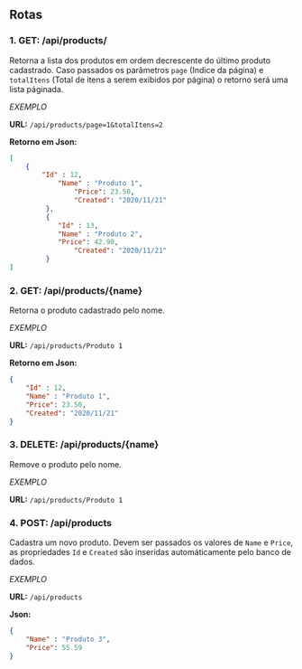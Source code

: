 ## Rotas


### 1. GET: /api/products/
  
  Retorna a lista dos produtos em ordem decrescente do último produto cadastrado.
  Caso passados os parâmetros ```page``` (Indice da página) e ```totalItens``` (Total de itens a serem exibidos por página) o retorno será uma lista páginada.
  
  *EXEMPLO*
  
  **URL:**
  ```/api/products/page=1&totalItens=2```
  
  **Retorno em Json:**
        
```json
[
	{
		"Id" : 12,
	    	"Name" : "Produto 1",
            	"Price": 23.50,
            	"Created": "2020/11/21"
         },
         {
	        "Id" : 13,
	        "Name" : "Produto 2",
        	"Price": 42.90,
            	"Created": "2020/11/21"
         }
]
```
  
### 2. GET: /api/products/{name}

Retorna o produto cadastrado pelo nome.

  *EXEMPLO*

  **URL:**
  ```/api/products/Produto 1```
  
  **Retorno em Json:**
        
```json
{
	"Id" : 12,
	"Name" : "Produto 1",
	"Price": 23.50,
	"Created": "2020/11/21"
}
```


### 3. DELETE: /api/products/{name}

Remove o produto pelo nome.

  *EXEMPLO*

**URL:**
  ```/api/products/Produto 1```



### 4. POST: /api/products

Cadastra um novo produto. Devem ser passados os valores de ```Name``` e ```Price```, as propriedades ```Id``` e ```Created``` são inseridas automáticamente pelo banco de dados.

  *EXEMPLO*

  **URL:**
  ```/api/products```
  
  **Json:**

```json
{
	"Name" : "Produto 3",
	"Price": 55.59
}
```
